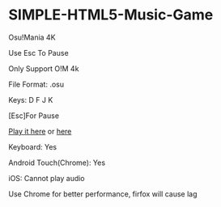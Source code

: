 # SIMPLE-HTML5-Music-Game
Osu!Mania 4K

Use Esc To Pause

Only Support O!M 4k

File Format: .osu

Keys: D F J K

\[Esc\]For Pause

[Play it here](https://www.XTXTMTXTX.xyz/SIMPLE_MUG) or [here](http://php.XTXTMTXTX.xyz/SIMPLE_MUG)  

Keyboard: Yes

Android Touch(Chrome): Yes

iOS: Cannot play audio

Use Chrome for better performance, firfox will cause lag
